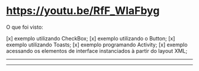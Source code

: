 # https://youtu.be/RfF_WlaFbyg

O que foi visto:

[x] exemplo utilizando CheckBox;
[x] exemplo utilizando o Button;
[x] exemplo utilizando Toasts;
[x] exemplo programando Activity;
[x] exemplo acessando os elementos de interface instanciados à partir do layout XML;

-------------------------------------------------------------------------------------
-------------------------------------------------------------------------------------
